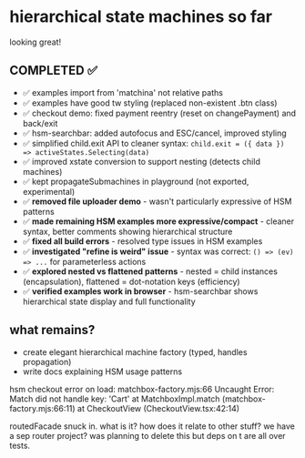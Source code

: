 # hierarchical state machines so far

looking great!

## COMPLETED ✅ 

* ✅ examples import from 'matchina' not relative paths
* ✅ examples have good tw styling (replaced non-existent .btn class)
* ✅ checkout demo: fixed payment reentry (reset on changePayment) and back/exit
* ✅ hsm-searchbar: added autofocus and ESC/cancel, improved styling
* ✅ simplified child.exit API to cleaner syntax: `child.exit = ({ data }) => activeStates.Selecting(data)`
* ✅ improved xstate conversion to support nesting (detects child machines)
* ✅ kept propagateSubmachines in playground (not exported, experimental)
* ✅ **removed file uploader demo** - wasn't particularly expressive of HSM patterns
* ✅ **made remaining HSM examples more expressive/compact** - cleaner syntax, better comments showing hierarchical structure
* ✅ **fixed all build errors** - resolved type issues in HSM examples
* ✅ **investigated "refine is weird" issue** - syntax was correct: `() => (ev) => ...` for parameterless actions 
* ✅ **explored nested vs flattened patterns** - nested = child instances (encapsulation), flattened = dot-notation keys (efficiency)
* ✅ **verified examples work in browser** - hsm-searchbar shows hierarchical state display and full functionality

## what remains?

* create elegant hierarchical machine factory (typed, handles propagation)
* write docs explaining HSM usage patterns

hsm checkout error on load:
matchbox-factory.mjs:66 Uncaught Error: Match did not handle key: 'Cart'
    at MatchboxImpl.match (matchbox-factory.mjs:66:11)
    at CheckoutView (CheckoutView.tsx:42:14)

routedFacade snuck in. what is it? how does it relate to other stuff?
we have a sep router project? was planning to delete this but deps on t are all over tests.

